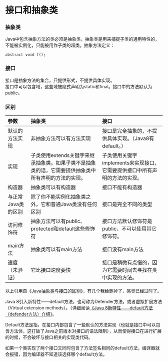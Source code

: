 # 接口和抽象类

### 抽象类

Java中包含抽象方法的类必须是抽象类。抽象类是用来捕捉子类的通用特性的，不能被实例化，只能被用作子类的超类。抽象方法定义：
```
abstract void f();
```

### 接口

接口是抽象方法的集合，只提供形式，不提供具体实现。  
接口中可以包含域，这些域被隐式声明为static和final。接口中的方法默认为public。

### 区别

参数|抽象类|接口
:--|:--|:--
默认的方法实现|非抽象方法可以有方法实现|接口是完全抽象的，不提供具体实现。（Java8有default。）
实现|子类使用extends关键字来继承抽象类。如果子类不是抽象类的话，它需要提供抽象类中所有声明的方法的实现。|子类使用关键字implements来实现接口，它需要提供接口中所有声明的方法的实现。
构造器|抽象类可以有构造器|接口不能有构造器
与正常Java类的区别|除了你不能实例化抽象类之外，它和普通Java类没有任何区别|接口是完全不同的类型
访问修饰符|抽象方法可以有public、protected和default这些修饰符|接口方法默认修饰符是public，不可以使用其它修饰符。
main方法|抽象类可以有main方法|接口没有main方法
速度（未验证）|它比接口速度要快|接口是稍微有点慢的，因为它需要时间去寻找在类中实现的方法。

以上引用自[《Java抽象类与接口的区别》](http://www.importnew.com/12399.html)，有几个我给删掉了，感觉已经过时了。

Java 8引入新特性——default方法，也可称为Defender方法，或者虚拟扩展方法（Virtual extension methods）。（详细阅读[《Java 8新特性——default方法（defender方法）介绍》](http://www.importnew.com/7302.html)。

Default方法是指，在接口内部包含了一些默认的方法实现（也就是接口中可以包含方法体，这打破了Java之前版本对接口的语法限制），从而使得接口在进行扩展的时候，不会破坏与接口相关的实现类代码。

如果一个类实现了两个接口又同时包含了方法签名相同的default方法，编译器就会报错，因为编译器不知道该选择哪个default方法。
